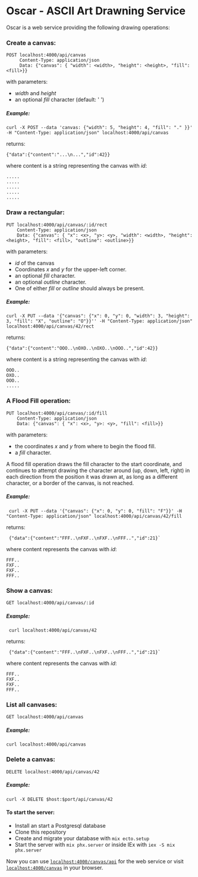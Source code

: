 # Oscar - ASCII Art Drawning Service

Oscar is a web service providing the following drawing operations:

### Create a canvas:

    POST localhost:4000/api/canvas
         Content-Type: application/json
         Data: {"canvas": { "width": <width>, "height": <height>, "fill": <fill>}}
         
with parameters:
- *width* and *height*
- an optional *fill* character (default: ' ')
 
##### Example:

    curl -X POST --data 'canvas: {"width": 5, "height": 4, "fill": "." }}' -H "Content-Type: application/json" localhost:4000/api/canvas

returns:

    {"data":{"content":"...\n...","id":42}}

where content is a string representing the canvas with *id*:

    .....
    .....
    .....
    .....
    .....



### Draw a rectangular:

    PUT localhost:4000/api/canvas/:id/rect
        Content-Type: application/json
        Data: {"canvas": { "x": <x>, "y>: <y>, "width": <width>, "height": <height>, "fill": <fill>, "outline": <outline>}}

with parameters:
- *id* of the canvas
- Coordinates *x* and *y* for the upper-left corner.
- an optional *fill* character.
- an optional *outline* character.
- One of either *fill* or *outline* should always be present.


##### Example:

    curl -X PUT --data '{"canvas": {"x": 0, "y": 0, "width": 3, "height": 3, "fill": "X", "outline": "O"}}'' -H "Content-Type: application/json" localhost:4000/api/canvas/42/rect

returns:

    {"data":{"content":"OOO..\nOXO..\nOXO..\nOOO..","id":42}}

where content is a string representing the canvas with *id*:

    OOO..
    OXO..
    OOO..
    .....



### A Flood Fill operation:

    PUT localhost:4000/api/canvas/:id/fill
        Content-Type: application/json
        Data: {"canvas": { "x": <x>, "y>: <y>, "fill": <fill>}}


with parameters:

- the coordinates *x* and *y* from where to begin the flood fill.
- a *fill* character.

A flood fill operation draws the fill character to the start coordinate, 
and continues to attempt drawing the character around (up, down, left, right) 
in each direction from the position it was drawn at, 
as long as a different character, or a border of the canvas, is not reached.


##### Example:

     curl -X PUT --data '{"canvas": {"x": 0, "y": 0, "fill": "F"}}' -H "Content-Type: application/json" localhost:4000/api/canvas/42/fill
     
returns: 

     {"data":{"content":"FFF..\nFXF..\nFXF..\nFFF..","id":21}`

where content represents the canvas with *id*:

    FFF..
    FXF..
    FXF..
    FFF..


### Show a canvas:

    GET localhost:4000/api/canvas/:id


##### Example:

     curl localhost:4000/api/canvas/42
     
returns: 

     {"data":{"content":"FFF..\nFXF..\nFXF..\nFFF..","id":21}`

where content represents the canvas with *id*:

    FFF..
    FXF..
    FXF..
    FFF..


### List all canvases:

    GET localhost:4000/api/canvas


##### Example:

    curl localhost:4000/api/canvas
    
    
### Delete a canvas:

    DELETE localhost:4000/api/canvas/42


##### Example:

    curl -X DELETE $host:$port/api/canvas/42
    
    
 
#### To start the server:

  * Install an start a Postgresql database
  * Clone this repository
  * Create and migrate your database with `mix ecto.setup`
  * Start the server with `mix phx.server` or inside IEx with `iex -S mix phx.server`
  

Now you can use [`localhost:4000/canvas/api`](http://localhost:4000/canvas/api) for the web service
or visit [`localhost:4000/canvas`](http://localhost:4000/canvas) in your browser.
